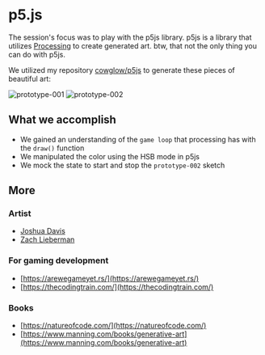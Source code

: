 # p5.js

The session's focus was to play with the p5js library. p5js is a library that utilizes [Processing](https://processing.org/) to create generated art. btw, that not the only thing you can do with p5js.

We utilized my repository [cowglow/p5js](https://github.com/cowglow/p5js) to generate these pieces of beautiful art:

![prototype-001](https://pbs.twimg.com/media/FViVYwiWIAQtG5n?format=png&name=large)
![prototype-002](https://pbs.twimg.com/media/FViVYwrWQAAbyMz?format=jpg&name=large)

## What we accomplish

- We gained an understanding of the `game loop` that processing has with the `draw()` function
- We manipulated the color using the HSB mode in p5js
- We mock the state to start and stop the `prototype-002` sketch

## More

### Artist

- [Joshua Davis](https://www.instagram.com/praystation/)
- [Zach Lieberman](https://www.instagram.com/zach.lieberman/)

### For gaming development

- [https://arewegameyet.rs/](https://arewegameyet.rs/)
- [https://thecodingtrain.com/](https://thecodingtrain.com/)

### Books

- [https://natureofcode.com/](https://natureofcode.com/)
- [https://www.manning.com/books/generative-art](https://www.manning.com/books/generative-art)
